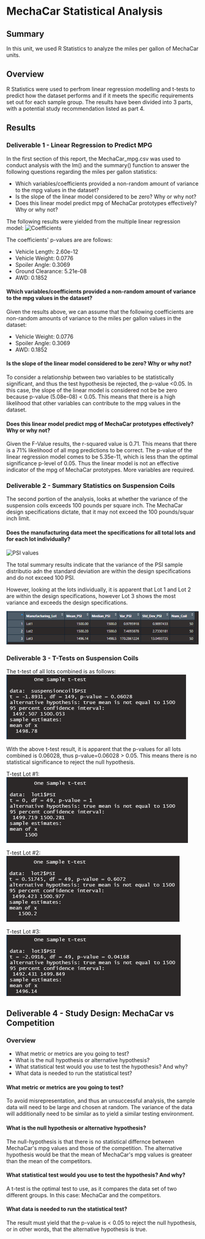 # MechaCar Statistical Analysis

## Summary 
In this unit, we used R Statistics to analyze the miles per gallon of MechaCar units. 

## Overview 
R Statistics were used to perfrom linear regression modelling and t-tests to predict how the dataset performs and if it meets the specific requirements set out for each sample group. The results have been divided into 3 parts, with a potential study recommendation listed as part 4. 

## Results

### Deliverable 1 - Linear Regression to Predict MPG
In the first section of this report, the MechaCar_mpg.csv was used to conduct analysis with the lm() and the summary() function to answer the following questions regarding the miles per gallon statistics:
- Which variables/coefficients provided a non-random amount of variance to the mpg values in the dataset?
- Is the slope of the linear model considered to be zero? Why or why not?
- Does this linear model predict mpg of MechaCar prototypes effectively? Why or why not?

The following results were yielded from the multiple linear regression model: 
![Coefficients](images/summary_results)

The coefficients' p-values are are follows:
- Vehicle Length: 2.60e-12 
- Vehicle Weight: 0.0776 
- Spoiler Angle: 0.3069    
- Ground Clearance: 5.21e-08
- AWD: 0.1852

#### Which variables/coefficients provided a non-random amount of variance to the mpg values in the dataset?
Given the results above, we can assume that the following coefficients are non-random amounts of variance to the miles per gallon values in the dataset: 
- Vehicle Weight: 0.0776 
- Spoiler Angle: 0.3069   
- AWD: 0.1852

#### Is the slope of the linear model considered to be zero? Why or why not?
To consider a relationship between two variables to be statistically significant, and thus the test hypothesis be rejected, the p-value <0.05. In this case, the slope of the linear model is considered not be be zero because p-value (5.08e-08) < 0.05. This means that there is a high likelihood that other variables can contribute to the mpg values in the dataset.

#### Does this linear model predict mpg of MechaCar prototypes effectively? Why or why not?
Given the F-Value results, the r-squared value is 0.71. This means that there is a 71% likelihood of all mpg predictions to be correct. The p-value of the linear regression model comes to be 5.35e-11, which is less than the optimal significance p-level of 0.05. Thus the linear model is not an effective indicator of the mpg of MechaCar prototypes. More variables are required. 

### Deliverable 2 - Summary Statistics on Suspension Coils
The second portion of the analysis, looks at whether the variance of the suspension coils exceeds 100 pounds per square inch. The MechaCar design specifications dictate, that it may not exceed the 100 pounds/squar inch limit. 

#### Does the manufacturing data meet the specifications for all total lots and for each lot individually?

![PSI values](images/total_summary)

The total summary results indicate that the variance of the PSI sample distributio adn the standard deviation are within the design specifications and do not exceed 100 PSI.

However, looking at the lots individually, it is apparent that Lot 1 and Lot 2 are within the design specifications, however Lot 3 shows the most variance and exceeds the design specifications. 

![PSI lot values](images/lot_summary.png)

### Deliverable 3 - T-Tests on Suspension Coils
The t-test of all lots combined is as follows: 
![PSI lot values](images/t_test.png)

With the above t-test result, it is apparent that the p-values for all lots combined is 0.06028, thus p-value=0.06028 > 0.05. This means there is no statistical significance to reject the null hypothesis. 

T-test Lot #1:
![PSI lot values](images/t_lot_1.png)

T-test Lot #2:
![PSI lot values](images/t_lot_2.png)

T-test Lot #3:
![PSI lot values](images/t_lot_3.png)

## Deliverable 4 - Study Design: MechaCar vs Competition

### Overview 
- What metric or metrics are you going to test?
- What is the null hypothesis or alternative hypothesis?
- What statistical test would you use to test the hypothesis? And why?
- What data is needed to run the statistical test?


#### What metric or metrics are you going to test?
To avoid misrepresentation, and thus an unsuccessful analysis, the sample data will need to be large and chosen at random. The variance of the data will additionally need to be similar as to yield a similar testing environment. 

#### What is the null hypothesis or alternative hypothesis?
The null-hypothesis is that there is no statistical differnce between MechaCar's mpg values and those of the competition.
The alternative hypothesis would be that the mean of MechaCar's mpg values is greateer than the mean of the competitors. 

#### What statistical test would you use to test the hypothesis? And why?
A t-test is the optimal test to use, as it compares the data set of two different groups. In this case: MechaCar and the competitors.

#### What data is needed to run the statistical test?
The result must yield that the p-value is < 0.05 to reject the null hypothesis, or in other words, that the alternative hypothesis is true. 
